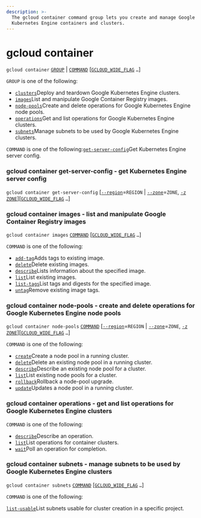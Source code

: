 ```yaml
---
description: >-
  The gcloud container command group lets you create and manage Google
  Kubernetes Engine containers and clusters.
---
```


# gcloud container

`gcloud container` [`GROUP`](https://cloud.google.com/sdk/gcloud/reference/container/#GROUP) \| [`COMMAND`](https://cloud.google.com/sdk/gcloud/reference/container/#COMMAND) \[[`GCLOUD_WIDE_FLAG`](https://cloud.google.com/sdk/gcloud/reference/container/#GCLOUD-WIDE-FLAGS) `…`\]

`GROUP` is one of the following:

* [`clusters`](https://cloud.google.com/sdk/gcloud/reference/container/clusters)Deploy and teardown Google Kubernetes Engine clusters.
* [`images`](https://cloud.google.com/sdk/gcloud/reference/container/images)List and manipulate Google Container Registry images.
* [`node-pools`](https://cloud.google.com/sdk/gcloud/reference/container/node-pools)Create and delete operations for Google Kubernetes Engine node pools.
* [`operations`](https://cloud.google.com/sdk/gcloud/reference/container/operations)Get and list operations for Google Kubernetes Engine clusters.
* [`subnets`](https://cloud.google.com/sdk/gcloud/reference/container/subnets)Manage subnets to be used by Google Kubernetes Engine clusters.

`COMMAND` is one of the following:[`get-server-config`](https://cloud.google.com/sdk/gcloud/reference/container/get-server-config)Get Kubernetes Engine server config.

### gcloud container get-server-config - get Kubernetes Engine server config

`gcloud container get-server-config` \[[`--region`](https://cloud.google.com/sdk/gcloud/reference/container/get-server-config#--region)=`REGION`     \| [`--zone`](https://cloud.google.com/sdk/gcloud/reference/container/get-server-config#--zone)=`ZONE`, [`-z`](https://cloud.google.com/sdk/gcloud/reference/container/get-server-config#-z) [`ZONE`](https://cloud.google.com/sdk/gcloud/reference/container/get-server-config#ZONE)\]\[[`GCLOUD_WIDE_FLAG`](https://cloud.google.com/sdk/gcloud/reference/container/get-server-config#GCLOUD-WIDE-FLAGS) `…`\]

### gcloud container images - list and manipulate Google Container Registry images

`gcloud container images` [`COMMAND`](https://cloud.google.com/sdk/gcloud/reference/container/images/#COMMAND) \[[`GCLOUD_WIDE_FLAG`](https://cloud.google.com/sdk/gcloud/reference/container/images/#GCLOUD-WIDE-FLAGS) `…`\]

`COMMAND` is one of the following:

* [`add-tag`](https://cloud.google.com/sdk/gcloud/reference/container/images/add-tag)Adds tags to existing image.
* [`delete`](https://cloud.google.com/sdk/gcloud/reference/container/images/delete)Delete existing images.
* [`describe`](https://cloud.google.com/sdk/gcloud/reference/container/images/describe)Lists information about the specified image.
* [`list`](https://cloud.google.com/sdk/gcloud/reference/container/images/list)List existing images.
* [`list-tags`](https://cloud.google.com/sdk/gcloud/reference/container/images/list-tags)List tags and digests for the specified image.
* [`untag`](https://cloud.google.com/sdk/gcloud/reference/container/images/untag)Remove existing image tags.

### gcloud container node-pools - create and delete operations for Google Kubernetes Engine node pools

`gcloud container node-pools` [`COMMAND`](https://cloud.google.com/sdk/gcloud/reference/container/node-pools/#COMMAND) \[[`--region`](https://cloud.google.com/sdk/gcloud/reference/container/node-pools/#--region)=`REGION`     \| [`--zone`](https://cloud.google.com/sdk/gcloud/reference/container/node-pools/#--zone)=`ZONE`, [`-z`](https://cloud.google.com/sdk/gcloud/reference/container/node-pools/#-z) [`ZONE`](https://cloud.google.com/sdk/gcloud/reference/container/node-pools/#ZONE)\]\[[`GCLOUD_WIDE_FLAG`](https://cloud.google.com/sdk/gcloud/reference/container/node-pools/#GCLOUD-WIDE-FLAGS) `…`\]

`COMMAND` is one of the following:

* [`create`](https://cloud.google.com/sdk/gcloud/reference/container/node-pools/create)Create a node pool in a running cluster.
* [`delete`](https://cloud.google.com/sdk/gcloud/reference/container/node-pools/delete)Delete an existing node pool in a running cluster.
* [`describe`](https://cloud.google.com/sdk/gcloud/reference/container/node-pools/describe)Describe an existing node pool for a cluster.
* [`list`](https://cloud.google.com/sdk/gcloud/reference/container/node-pools/list)List existing node pools for a cluster.
* [`rollback`](https://cloud.google.com/sdk/gcloud/reference/container/node-pools/rollback)Rollback a node-pool upgrade.
* [`update`](https://cloud.google.com/sdk/gcloud/reference/container/node-pools/update)Updates a node pool in a running cluster.

### gcloud container operations - get and list operations for Google Kubernetes Engine clusters

`COMMAND` is one of the following:

* [`describe`](https://cloud.google.com/sdk/gcloud/reference/container/operations/describe)Describe an operation.
* [`list`](https://cloud.google.com/sdk/gcloud/reference/container/operations/list)List operations for container clusters.
* [`wait`](https://cloud.google.com/sdk/gcloud/reference/container/operations/wait)Poll an operation for completion.

### gcloud container subnets - manage subnets to be used by Google Kubernetes Engine clusters

`gcloud container subnets` [`COMMAND`](https://cloud.google.com/sdk/gcloud/reference/container/subnets/#COMMAND) \[[`GCLOUD_WIDE_FLAG`](https://cloud.google.com/sdk/gcloud/reference/container/subnets/#GCLOUD-WIDE-FLAGS) `…`\]

`COMMAND` is one of the following:

[`list-usable`](https://cloud.google.com/sdk/gcloud/reference/container/subnets/list-usable)List subnets usable for cluster creation in a specific project.

